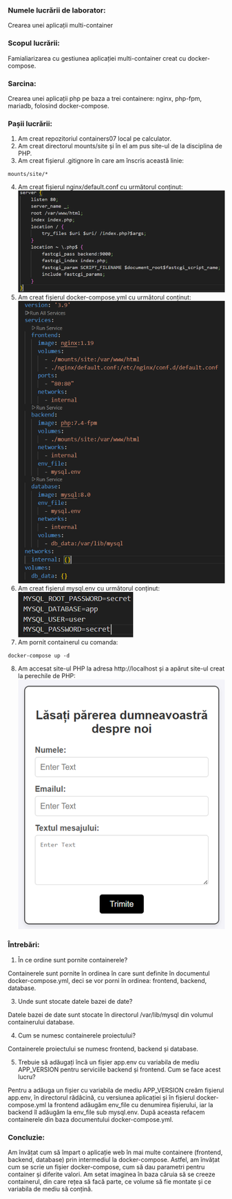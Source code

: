 ### Numele lucrării de laborator:
Crearea unei aplicații multi-container

### Scopul lucrării:
Famialiarizarea cu gestiunea aplicației multi-container creat cu docker-compose.

### Sarcina:
Crearea unei aplicații php pe baza a trei containere: nginx, php-fpm, mariadb, folosind docker-compose.

### Pașii lucrării:
1) Am creat repozitoriul containers07 local pe calculator.
2) Am creat directorul mounts/site și în el am pus site-ul de la disciplina de PHP.
3) Am creat fișierul .gitignore în care am înscris această linie:
```
mounts/site/*
```
4) Am creat fișierul nginx/default.conf cu următorul conținut:
![img](./Images/Screenshot%202025-04-13%20145823.png)
5) Am creat fișierul docker-compose.yml cu următorul conținut:
![img2](./Images/Screenshot%202025-04-13%20150232.png)
6) Am creat fișierul mysql.env cu următorul conținut:
![img3](./Images/Screenshot%202025-04-13%20150654.png)
7) Am pornit containerul cu comanda:
```
docker-compose up -d
```
8) Am accesat site-ul PHP la adresa http://localhost și a apărut site-ul creat la perechile de PHP:
![img4](./Images/Screenshot%202025-04-13%20151546.png)

### Întrebări:
1) În ce ordine sunt pornite containerele?

Containerele sunt pornite în ordinea în care sunt definite în documentul docker-compose.yml, deci se vor porni în ordinea: frontend, backend, database.

3) Unde sunt stocate datele bazei de date?

Datele bazei de date sunt stocate în directorul /var/lib/mysql din volumul containerului database.

4) Cum se numesc containerele proiectului?

Containerele proiectului se numesc frontend, backend și database.

5) Trebuie să adăugați încă un fișier app.env cu variabila de mediu APP_VERSION pentru serviciile backend și frontend. Cum se face acest lucru?

Pentru a adăuga un fișier cu variabila de mediu APP_VERSION creăm fișierul app.env, în directorul rădăcină, cu versiunea aplicației și în fișierul docker-compose.yml la frontend adăugăm env_file cu denumirea fișierului, iar la backend îl adăugăm la env_file sub mysql.env. După aceasta refacem containerele din baza documentului docker-compose.yml.

### Concluzie:
Am învățat cum să împart o aplicație web în mai multe containere (frontend, backend, database) prin intermediul la docker-compose. Astfel, am învățat cum se scrie un fișier docker-compose, cum să dau parametri pentru container și diferite valori. Am setat imaginea în baza căruia să se creeze containerul, din care rețea să facă parte, ce volume să fie montate și ce variabila de mediu să conțină.
